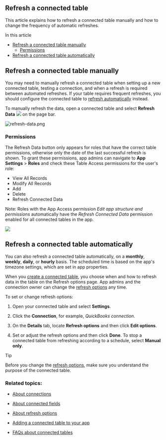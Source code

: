## Refresh a connected table

This article explains how to refresh a connected table manually and how to change the frequency of automatic refreshes.

In this article

-   [Refresh a connected table manually](https://helpv2.quickbase.com/hc/en-us/articles/4570263852436-Refresh-a-connected-table#h_01JQ763FKN5H7GZMAATVRADX1Y)
    -   [Permissions](https://helpv2.quickbase.com/hc/en-us/articles/4570263852436-Refresh-a-connected-table#h_01JJMC82X5YJ14YCSAJJ5ZM9P3)
-   [Refresh a connected table automatically](https://helpv2.quickbase.com/hc/en-us/articles/4570263852436-Refresh-a-connected-table#h_01JJMC8EC4PXSAZJ9VC1WF8VV1)

## Refresh a connected table manually

You may need to manually refresh a connected table when setting up a new connected table, testing a connection, and when a refresh is required between automated refreshes. If your table requires frequent refreshes, you should configure the connected table to [refresh automatically](https://helpv2.quickbase.com/hc/en-us/articles/4570263852436-Refresh-a-connected-table#h_01JJMC8EC4PXSAZJ9VC1WF8VV1) instead.

To manually refresh the data, open a connected table and select **Refresh Data** ![](https://helpv2.quickbase.com/hc/article_attachments/4572809642644) on the page bar.

![refresh-data.png](https://helpv2.quickbase.com/hc/article_attachments/34291576431892)

### Permissions

The Refresh Data button only appears for roles that have the correct table permissions, otherwise only the date of the last successful refresh is shown. To grant these permissions, app admins can navigate to **App Settings** > **Roles** and check these Table Access permissions for the user's role: 

-   View All Records
-   Modify All Records
-   Add
-   Delete
-   Refresh Connected Data

Note: Roles with the App Access permission _Edit app structure and permissions_ automatically have the _Refresh Connected Data_ permission enabled for all connected tables in the app.

![](https://helpv2.quickbase.com/hc/article_attachments/37616683890068)

## Refresh a connected table automatically

You can also refresh a connected table automatically, on a **monthly**, **weekly**, **daily**, or **hourly** basis. The scheduled time is based on the app's timezone settings, which are set in app properties.

When you [create a connected table](https://helpv2.quickbase.com/hc/en-us/articles/4570271750292-Adding-a-connected-table-), you choose when and how to refresh data in the table on the Refresh options page. App admins and the connection owner can change the [refresh options](https://helpv2.quickbase.com/hc/en-us/articles/4570314286100-About-refresh-options-) any time.

To set or change refresh options:

1.  Open your connected table and select **Settings**.
    
2.  Click the **Connection**, for example, _QuickBooks connection_.
    
3.  On the **Details** tab, locate **Refresh options** and then click **Edit options**.
    
4.  Set or adjust the refresh options and then click **Done**. To stop a connected table from refreshing according to a schedule, select **Manual only**.
    

Tip

Before you change the [refresh options](https://helpv2.quickbase.com/hc/en-us/articles/4570314286100-About-refresh-options-), make sure you understand the purpose of the connected table.

### Related topics:

-   [About connections](https://helpv2.quickbase.com/hc/en-us/articles/4570366771476-About-connections-)
    
-   [About connected fields](https://helpv2.quickbase.com/hc/en-us/articles/4570265917332-About-connected-fields-)
    
-   [About refresh options](https://helpv2.quickbase.com/hc/en-us/articles/4570314286100-About-refresh-options-)
    
-   [Adding a connected table to your app](https://helpv2.quickbase.com/hc/en-us/articles/4570271750292-Adding-a-connected-table-)
    
-   [FAQs about connected tables](https://helpv2.quickbase.com/hc/en-us/articles/4570374698388-FAQs-about-connected-tables-)